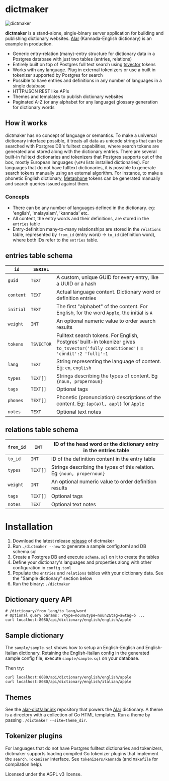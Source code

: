 # dictmaker
![dictmaker](https://user-images.githubusercontent.com/547147/63648814-ade19a80-c752-11e9-9c63-cbf5dfb2269e.png)

**dictmaker** is a stand-alone, single-binary server application for building and publishing dictionary websites. [Alar](https://alar.ink) (Kannada-English dictionary) is an example in production.

- Generic entry-relation (many)-entry structure for dictionary data in a Postgres database with just two tables (entries, relations)
- Entirely built on top of Postgres full text search using [tsvector](https://www.postgresql.org/docs/10/datatype-textsearch.html) tokens
- Works with any language. Plug in external tokenizers or use a built in tokenizer supported by Postgres for search
- Possible to have entries and definitions in any number of languages in a single database
- HTTP/JSON REST like APIs
- Themes and templates to publish dictionary websites
- Paginated A-Z (or any alphabet for any language) glossary generation for dictionary words

## How it works
dictmaker has no concept of language or semantics. To make a universal dictionary interface possible, it treats all data as unicode strings that can be searched with Postgres DB's fulltext capabilities, where search tokens are generated and stored along with the dictionary entries. There are several built-in fulltext dictionaries and tokenizers that Postgres supports out of the box, mostly European languages (`\dFd` lists installed dictionaries). For languages that do not have fulltext dictionaries, it is possible to generate search tokens manually using an external algorithm. For instance, to make a phonetic English dictionary, [Metaphone](https://en.wikipedia.org/wiki/Metaphone) tokens can be generated manually and search queries issued against them.

### Concepts
- There can be any number of languages defined in the dictionary. eg: 'english', 'malayalam', 'kannada' etc.
- All content, the entry words and their definitions, are stored in the `entries` table
- Entry-definition many-to-many relationships are stored in the `relations` table, represented by `from_id` (entry word) -> `to_id` (definition word), where both IDs refer to the `entries` table.

## entries table schema
| `id`      | `SERIAL`   |                                                                                                                                     |
|-----------|------------|-------------------------------------------------------------------------------------------------------------------------------------|
| `guid`    | `TEXT`     | A custom, unique GUID for every entry, like a UUID or a hash                                                                             |
| `content` | `TEXT`     | Actual language content. Dictionary word or definition entries                                                                      |
| `initial` | `TEXT`     | The first "alphabet" of the content. For English, for the word `Apple`, the initial is `A`                                          |
| `weight`  | `INT`      | An optional numeric value to order search results                                                                                   |
| `tokens`  | `TSVECTOR` | Fulltext search tokens. For English, Postgres' built-in tokenizer gives `to_tsvector('fully conditioned')` = `'condit':2 'fulli':1` |
| `lang`    | `TEXT`     | String representing the language of content. Eg: `en`, `english`                                                                    |
| `types`   | `TEXT[]`   | Strings describing the types of content. Eg `{noun, propernoun}`                                                                    |
| `tags`    | `TEXT[]`   | Optional tags                                                                                                                       |
| `phones`  | `TEXT[]`   | Phonetic (pronunciation) descriptions of the content. Eg: `{ap(ə)l, aapl}` for `Apple`                                              |
| `notes`   | `TEXT`     | Optional text notes                                                                                                                 |
## relations table schema
| `from_id` | `INT`    | ID of the head word or the dictionary entry in the entries table       |
|-----------|----------|------------------------------------------------------------------------|
| `to_id`   | `INT`    | ID of the definition content in the entry table                        |
| `types`   | `TEXT[]` | Strings describing the types of this relation. Eg `{noun, propernoun}` |
| `weight`  | `INT`    | An optional numeric value to order definition results                  |
| `tags`    | `TEXT[]` | Optional tags                                                          |
| `notes`   | `TEXT`   | Optional text notes                                                    |

# Installation
1. Download the latest release [release](https://github.com/knadh/dictmaker/releases) of dictmaker
2. Run `./dictmaker --new` to generate a sample config.toml and DB schema.sql
3. Create a Postgres DB and execute `schema.sql` on it to create the tables
4. Define your dictionary's languages and properties along with other configuration in `config.toml`
5. Populate the `entries` and `relations` tables with your dictionary data. See the "Sample dictionary" section below
6. Run the binary: `./dictmaker`
 
## Dictionary query API
```shell
# /dictionary/from_lang/to_lang/word
# Optional query params: ?type=noun&type=noun2&tag=a&tag=b ...
curl localhost:8080/api/dictionary/english/english/apple
```

## Sample dictionary
The `sample/sample.sql` shows how to setup an English-English and English-Italian dictionary. Retaining the English-Italian config in the generated sample config file, execute `sample/sample.sql` on your database.

Then try:
```shell
curl localhost:8080/api/dictionary/english/english/apple
curl localhost:8080/api/dictionary/english/italian/apple
```

## Themes
See the [alar-dict/alar.ink](https://github.com/alar-dict/alar.ink) repository that powers the [Alar](https://alar.ink) dictionary. A theme is a directory with a collection of Go HTML templates. Run a theme by passing `./dictmaker --site=theme_dir`.

## Tokenizer plugins
For languages that do not have Postgres fulltext dictionaries and tokenizers, dictmaker supports loading compiled Go tokenizer plugins that implement the `search.Tokenizer` interface. See `tokenizers/kannada` (and `Makefile` for compilation help).

Licensed under the AGPL v3 license.
